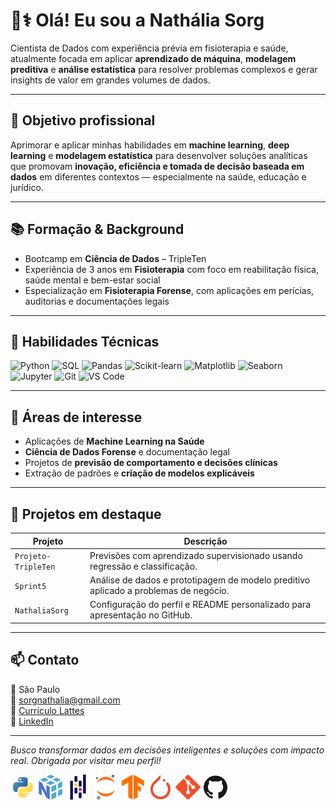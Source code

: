 # 👩⚕️ Olá! Eu sou a Nathália Sorg

Cientista de Dados com experiência prévia em fisioterapia e saúde, atualmente focada em aplicar **aprendizado de máquina**, **modelagem preditiva** e **análise estatística** para resolver problemas complexos e gerar insights de valor em grandes volumes de dados.

---

## 🎯 Objetivo profissional

Aprimorar e aplicar minhas habilidades em **machine learning**, **deep learning** e **modelagem estatística** para desenvolver soluções analíticas que promovam **inovação, eficiência e tomada de decisão baseada em dados** em diferentes contextos — especialmente na saúde, educação e jurídico.

---

## 📚 Formação & Background

- Bootcamp em **Ciência de Dados** – TripleTen  
- Experiência de 3 anos em **Fisioterapia** com foco em reabilitação física, saúde mental e bem-estar social  
- Especialização em **Fisioterapia Forense**, com aplicações em perícias, auditorias e documentações legais

---

## 🧠 Habilidades Técnicas

![Python](https://img.shields.io/badge/Python-3776AB?style=for-the-badge&logo=python&logoColor=white)
![SQL](https://img.shields.io/badge/SQL-4479A1?style=for-the-badge&logo=postgresql&logoColor=white)
![Pandas](https://img.shields.io/badge/Pandas-150458?style=for-the-badge&logo=pandas&logoColor=white)
![Scikit-learn](https://img.shields.io/badge/Scikit--learn-F7931E?style=for-the-badge&logo=scikit-learn&logoColor=white)
![Matplotlib](https://img.shields.io/badge/Matplotlib-11557C?style=for-the-badge&logo=matplotlib&logoColor=white)
![Seaborn](https://img.shields.io/badge/Seaborn-2D3F70?style=for-the-badge)
![Jupyter](https://img.shields.io/badge/Jupyter-F37626?style=for-the-badge&logo=jupyter&logoColor=white)
![Git](https://img.shields.io/badge/Git-F05032?style=for-the-badge&logo=git&logoColor=white)
![VS Code](https://img.shields.io/badge/VSCode-007ACC?style=for-the-badge&logo=visual-studio-code&logoColor=white)

---

## 💼 Áreas de interesse

- Aplicações de **Machine Learning na Saúde**
- **Ciência de Dados Forense** e documentação legal
- Projetos de **previsão de comportamento e decisões clínicas**
- Extração de padrões e **criação de modelos explicáveis**

---

## 📌 Projetos em destaque

| Projeto | Descrição |
|--------|-----------|
| `Projeto-TripleTen` | Previsões com aprendizado supervisionado usando regressão e classificação. |
| `Sprint5` | Análise de dados e prototipagem de modelo preditivo aplicado a problemas de negócio. |
| `NathaliaSorg` | Configuração do perfil e README personalizado para apresentação no GitHub. |

---

## 📫 Contato

📍 São Paulo  
📧 sorgnathalia@gmail.com  
📜 [Currículo Lattes](http://lattes.cnpq.br/6308065195174548)  
🔗 [LinkedIn](https://linkedin.com/in/nath%C3%A1lia-sorg-01070b320)

---

*Busco transformar dados em decisões inteligentes e soluções com impacto real. Obrigada por visitar meu perfil!*
<p align="left">
  <img src="https://raw.githubusercontent.com/devicons/devicon/master/icons/python/python-original.svg" alt="Python" width="40" height="40"/>
  <img src="https://raw.githubusercontent.com/devicons/devicon/master/icons/numpy/numpy-original.svg" alt="NumPy" width="40" height="40"/>
  <img src="https://raw.githubusercontent.com/devicons/devicon/master/icons/pandas/pandas-original.svg" alt="Pandas" width="40" height="40"/>
  <img src="https://raw.githubusercontent.com/devicons/devicon/master/icons/jupyter/jupyter-original.svg" alt="Jupyter" width="40" height="40"/>
  <img src="https://raw.githubusercontent.com/devicons/devicon/master/icons/tensorflow/tensorflow-original.svg" alt="TensorFlow" width="40" height="40"/>
  <img src="https://raw.githubusercontent.com/devicons/devicon/master/icons/pytorch/pytorch-original.svg" alt="PyTorch" width="40" height="40"/>
  <img src="https://raw.githubusercontent.com/devicons/devicon/master/icons/git/git-original.svg" alt="Git" width="40" height="40"/>
  <img src="https://raw.githubusercontent.com/devicons/devicon/master/icons/github/github-original.svg" alt="GitHub" width="40" height="40"/>
</p>
